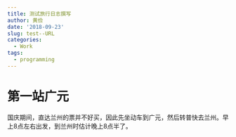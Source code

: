 ```yaml
---
title: 测试旅行日志撰写
author: 黄俭
date: '2018-09-23'
slug: test--URL
categories:
  - Work
tags:
  - programming
---
```

# 第一站广元

国庆期间，直达兰州的票并不好买，因此先坐动车到广元，然后转普快去兰州。早上8点左右出发，到兰州时估计晚上8点半了。

